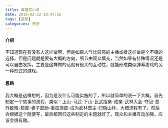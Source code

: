 ```yaml
---
title: 直播写小说
date: 2019-02-22 18:47:56
tags: [妄想]
categories: 想法
---
```

#### 介绍
不知道现在有没有人这样做啊，但是如果人气比较高的主播或者这样做是个不错的选择。但是问题就是要有大概的方向，细节由观众填充，当然如果有特殊情况还是可以自由发挥。主要是这样做的话就有很大的互动性，就能形成类似弹幕游戏的另一种形式的游戏。

#### 思路
我大概是这样想的，因为是没什么可能实施的了，所以就简单的说一下大概。首先制定一个故事的流程，类似：上山-习武-下山-比武招亲-成亲-武林大会-夺冠-意外致残-颓废-妻子鼓励-重振旗鼓-成为武林盟主-归隐山林，大概流程有了。然后会根据这个随便写，最后都回归这些制定的主题就好了。观众和主播互动加强，应该会很有趣。
